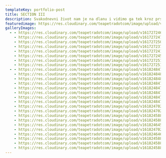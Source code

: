 ```yaml
---
templateKey: portfolio-post
title: SECTION III
description: Svakodnevni život nam je na dlanu i vidimo ga tek kroz prste jedne ruke :)
featuredimage: https://res.cloudinary.com/teapetradotcom/image/upload/v1617272518/7-_portofolio_ngrjsz.jpg
galleryImages:
  - - https://res.cloudinary.com/teapetradotcom/image/upload/v1617272461/Portfolio/Lifestyle%20-%20Section%203/6-_portofolio_v0itfz.jpg
    - https://res.cloudinary.com/teapetradotcom/image/upload/v1617272477/Portfolio/Lifestyle%20-%20Section%203/1-_portofolio_zmcgtm.jpg
    - https://res.cloudinary.com/teapetradotcom/image/upload/v1617272507/Portfolio/Lifestyle%20-%20Section%203/9-_portofolio_wt8bqb.jpg
    - https://res.cloudinary.com/teapetradotcom/image/upload/v1617272377/Portfolio/Lifestyle%20-%20Section%203/3-_portofolio_jrmute.jpg
    - https://res.cloudinary.com/teapetradotcom/image/upload/v1617272415/Portfolio/Lifestyle%20-%20Section%203/2-portofolio_ybhesr.jpg
    - https://res.cloudinary.com/teapetradotcom/image/upload/v1617272450/Portfolio/Lifestyle%20-%20Section%203/8-_portofolio_dsw7td.jpg
    - https://res.cloudinary.com/teapetradotcom/image/upload/v1617272518/Portfolio/Lifestyle%20-%20Section%203/7-_portofolio_ngrjsz.jpg
    - https://res.cloudinary.com/teapetradotcom/image/upload/v1617272518/Portfolio/Lifestyle%20-%20Section%203/5-_portofolio_riohqx.jpg
  - - https://res.cloudinary.com/teapetradotcom/image/upload/v1618248479/Portfolio/Lifestyle%20-%20Section%203/18_ceybh5.jpg
    - https://res.cloudinary.com/teapetradotcom/image/upload/v1618248482/Portfolio/Lifestyle%20-%20Section%203/15_swzbsj.jpg
    - https://res.cloudinary.com/teapetradotcom/image/upload/v1618248484/Portfolio/Lifestyle%20-%20Section%203/14_hjh07k.jpg
    - https://res.cloudinary.com/teapetradotcom/image/upload/v1618248478/Portfolio/Lifestyle%20-%20Section%203/17_to0o82.jpg
    - https://res.cloudinary.com/teapetradotcom/image/upload/v1618248478/Portfolio/Lifestyle%20-%20Section%203/16_smp8gi.jpg
    - https://res.cloudinary.com/teapetradotcom/image/upload/v1618248477/Portfolio/Lifestyle%20-%20Section%203/12_cloqxl.jpg
    - https://res.cloudinary.com/teapetradotcom/image/upload/v1618248477/Portfolio/Lifestyle%20-%20Section%203/11_micjcx.jpg
    - https://res.cloudinary.com/teapetradotcom/image/upload/v1618248474/Portfolio/Lifestyle%20-%20Section%203/13_e09qhm.jpg
    - https://res.cloudinary.com/teapetradotcom/image/upload/v1618247029/Portfolio/Lifestyle%20-%20Section%203/8_x8kwo2.jpg
    - https://res.cloudinary.com/teapetradotcom/image/upload/v1618247029/Portfolio/Lifestyle%20-%20Section%203/10_difkby.jpg
    - https://res.cloudinary.com/teapetradotcom/image/upload/v1618245887/Portfolio/Lifestyle%20-%20Section%203/senf_srce_npgpgp.jpg
    - https://res.cloudinary.com/teapetradotcom/image/upload/v1618245888/Portfolio/Lifestyle%20-%20Section%203/samac_i_%C5%BEena_tps0bl.jpg
    - https://res.cloudinary.com/teapetradotcom/image/upload/v1618246458/Portfolio/Lifestyle%20-%20Section%203/7_q1ifvn.jpg
    - https://res.cloudinary.com/teapetradotcom/image/upload/v1618247027/Portfolio/Lifestyle%20-%20Section%203/9_fgl7e6.jpg
    - https://res.cloudinary.com/teapetradotcom/image/upload/v1618246461/Portfolio/Lifestyle%20-%20Section%203/8_y680cb.jpg
    - https://res.cloudinary.com/teapetradotcom/image/upload/v1618245886/Portfolio/Lifestyle%20-%20Section%203/Untitled-1_hkm9ph.jpg
    - https://res.cloudinary.com/teapetradotcom/image/upload/v1618245886/Portfolio/Lifestyle%20-%20Section%203/q12_wxlblp.jpg
    - https://res.cloudinary.com/teapetradotcom/image/upload/v1618245884/Portfolio/Lifestyle%20-%20Section%203/Untitled-12_f9vgmt.jpg
---
```


